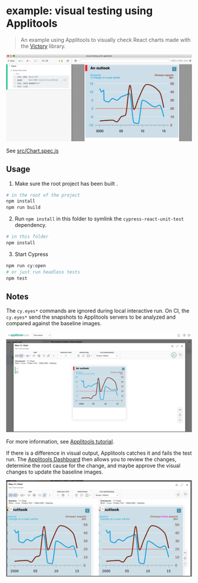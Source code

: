 # example: visual testing using Applitools

> An example using Applitools to visually check React charts made with the [Victory](https://formidable.com/open-source/victory/) library.

![Screenshot](images/eyes.png)

See [src/Chart.spec.js](src/Chart.spec.js)

## Usage

1. Make sure the root project has been built .

```bash
# in the root of the project
npm install
npm run build
```

2. Run `npm install` in this folder to symlink the `cypress-react-unit-test` dependency.

```bash
# in this folder
npm install
```

3. Start Cypress

```bash
npm run cy:open
# or just run headless tests
npm test
```

## Notes

The `cy.eyes*` commands are ignored during local interactive run. On CI, the `cy.eyes*` send the snapshots to Applitools servers to be analyzed and compared against the baseline images.

![Test result](images/result.png)

For more information, see [Applitools tutorial](https://applitools.com/tutorials/cypress.html).

If there is a difference in visual output, Applitools catches it and fails the test run. The [Applitools Dashboard](https://applitools.com/) then allows you to review the changes, determine the root cause for the change, and maybe approve the visual changes to update the baseline images.

![Applitools difference view](images/applitools-diff.png)
